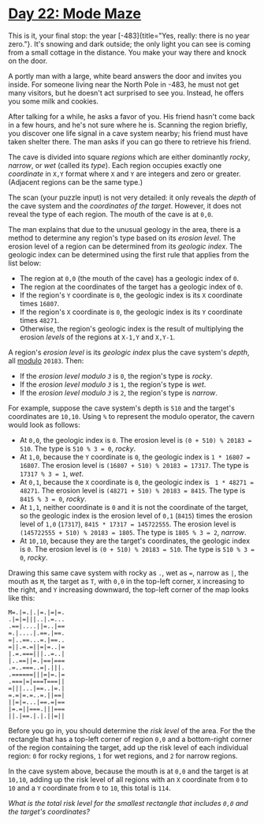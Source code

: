 # [Day 22: Mode Maze](https://adventofcode.com/2018/day/22)

This is it, your final stop: the year [-483]{title="Yes, really: there is no
year zero."}. It\'s snowing and dark outside; the only light you can see is
coming from a small cottage in the distance. You make your way there and knock
on the door.

A portly man with a large, white beard answers the door and invites you inside.
For someone living near the North Pole in -483, he must not get many visitors,
but he doesn\'t act surprised to see you. Instead, he offers you some milk and
cookies.

After talking for a while, he asks a favor of you. His friend hasn\'t come back
in a few hours, and he\'s not sure where he is. Scanning the region briefly,
you discover one life signal in a cave system nearby; his friend must have
taken shelter there. The man asks if you can go there to retrieve his friend.

The cave is divided into square *regions* which are either dominantly *rocky*,
*narrow*, or *wet* (called its *type*). Each region occupies exactly one
*coordinate* in `X,Y` format where `X` and `Y` are integers and zero or
greater. (Adjacent regions can be the same type.)

The scan (your puzzle input) is not very detailed: it only reveals the *depth*
of the cave system and the *coordinates of the target*. However, it does not
reveal the type of each region. The mouth of the cave is at `0,0`.

The man explains that due to the unusual geology in the area, there is a method
to determine any region\'s type based on its *erosion level*. The erosion level
of a region can be determined from its *geologic index*.  The geologic index
can be determined using the first rule that applies from the list below:

-   The region at `0,0` (the mouth of the cave) has a geologic index of
    `0`.
-   The region at the coordinates of the target has a geologic index of
    `0`.
-   If the region\'s `Y` coordinate is `0`, the geologic index is its
    `X` coordinate times `16807`.
-   If the region\'s `X` coordinate is `0`, the geologic index is its
    `Y` coordinate times `48271`.
-   Otherwise, the region\'s geologic index is the result of multiplying
    the erosion *levels* of the regions at `X-1,Y` and `X,Y-1`.

A region\'s *erosion level* is its *geologic index* plus the cave system\'s
*depth*, all [modulo](https://en.wikipedia.org/wiki/Modulo_operation) `20183`.
Then:

-   If the *erosion level modulo `3`* is `0`, the region\'s type is
    *rocky*.
-   If the *erosion level modulo `3`* is `1`, the region\'s type is
    *wet*.
-   If the *erosion level modulo `3`* is `2`, the region\'s type is
    *narrow*.

For example, suppose the cave system\'s depth is `510` and the target\'s
coordinates are `10,10`. Using `%` to represent the modulo operator, the cavern
would look as follows:

-   At `0,0`, the geologic index is `0`. The erosion level is
    `(0 + 510) % 20183 = 510`. The type is `510 % 3 = 0`, *rocky*.
-   At `1,0`, because the `Y` coordinate is `0`, the geologic index is
    `1 * 16807 = 16807`. The erosion level is
    `(16807 + 510) % 20183 = 17317`. The type is `17317 % 3 = 1`, *wet*.
-   At `0,1`, because the `X` coordinate is `0`, the geologic index is
    ` 1 * 48271 = 48271`. The erosion level is
    `(48271 + 510) % 20183 = 8415`. The type is `8415 % 3 = 0`, *rocky*.
-   At `1,1`, neither coordinate is `0` and it is not the coordinate of
    the target, so the geologic index is the erosion level of `0,1`
    (`8415`) times the erosion level of `1,0` (`17317`),
    `8415 * 17317 = 145722555`. The erosion level is
    `(145722555 + 510) % 20183 = 1805`. The type is `1805 % 3 = 2`,
    *narrow*.
-   At `10,10`, because they are the target\'s coordinates, the geologic
    index is `0`. The erosion level is `(0 + 510) % 20183 = 510`. The
    type is `510 % 3 = 0`, *rocky*.

Drawing this same cave system with rocky as `.`, wet as `=`, narrow as `|`, the
mouth as `M`, the target as `T`, with `0,0` in the top-left corner, `X`
increasing to the right, and `Y` increasing downward, the top-left corner of
the map looks like this:

    M=.|=.|.|=.|=|=.
    .|=|=|||..|.=...
    .==|....||=..|==
    =.|....|.==.|==.
    =|..==...=.|==..
    =||.=.=||=|=..|=
    |.=.===|||..=..|
    |..==||=.|==|===
    .=..===..=|.|||.
    .======|||=|=.|=
    .===|=|===T===||
    =|||...|==..|=.|
    =.=|=.=..=.||==|
    ||=|=...|==.=|==
    |=.=||===.|||===
    ||.|==.|.|.||=||

Before you go in, you should determine the *risk level* of the area. For the
the rectangle that has a top-left corner of region `0,0` and a bottom-right
corner of the region containing the target, add up the risk level of each
individual region: `0` for rocky regions, `1` for wet regions, and `2` for
narrow regions.

In the cave system above, because the mouth is at `0,0` and the target is at
`10,10`, adding up the risk level of all regions with an `X` coordinate from
`0` to `10` and a `Y` coordinate from `0` to `10`, this total is `114`.

*What is the total risk level for the smallest rectangle that includes `0,0`
and the target\'s coordinates?*
